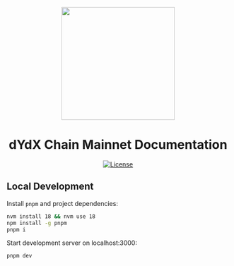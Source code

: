 <p align="center"><img src="https://dydx.exchange/icon.svg?" width="256" /></p>

<h1 align="center">dYdX Chain Mainnet Documentation</h1>

<div align="center">
  <a href='https://github.com/dydxopsdao/v4-documentation/blob/main/LICENSE'>
    <img src='https://img.shields.io/badge/License-BSL_1.1-blue' alt='License' />
  </a>
</div>

## Local Development

Install `pnpm` and project dependencies: 
```bash
nvm install 18 && nvm use 18
npm install -g pnpm
pnpm i
```

Start development server on localhost:3000:
```bash
pnpm dev
```
